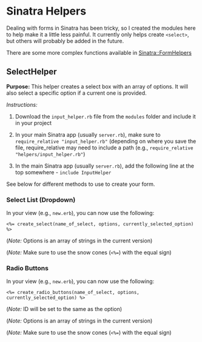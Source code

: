 # Sinatra Helpers
Dealing with forms in Sinatra has been tricky, so I created the modules here to help make it a little less painful. It currently only
helps create `<select>`, but others will probably be added in the future.

There are some more complex functions available in [Sinatra::FormHelpers](http://www.rubydoc.info/github/BenFenner/sinatra-formhelpers-ng/Sinatra/FormHelpers)

## SelectHelper

**Purpose:** This helper creates a select box with an array of options. It will also select a specific option if a current one is provided.

*Instructions:*

1. Download the `input_helper.rb` file from the `modules` folder and include it in your project

2. In your main Sinatra app (usually `server.rb`), make sure to `require_relative "input_helper.rb"` (depending on where you save the file,
require_relative may need to include a path (e.g., `require_relative "helpers/input_helper.rb"`)

3. In the main Sinatra app (usually `server.rb`), add the following line at the top somewhere - `include InputHelper`

See below for different methods to use to create your form.

### Select List (Dropdown)

In your view (e.g., `new.erb`), you can now use the following:

```
<%= create_select(name_of_select, options, currently_selected_option) %>
```
(*Note:* Options is an array of strings in the current version)

(*Note:* Make sure to use the snow cones (`<%=`) with the equal sign)

### Radio Buttons

In your view (e.g., `new.erb`), you can now use the following:

```
<%= create_radio_buttons(name_of_select, options, currently_selected_option) %>
```
(*Note:* ID will be set to the same as the option)

(*Note:* Options is an array of strings in the current version)

(*Note:* Make sure to use the snow cones (`<%=`) with the equal sign)
